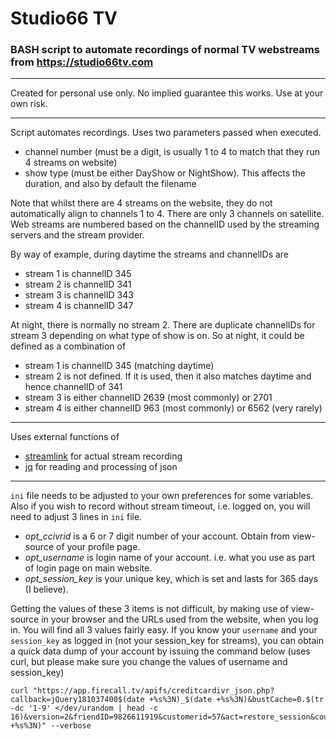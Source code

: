 # Studio66 TV

### BASH script to automate recordings of normal TV webstreams from https://studio66tv.com

---

Created for personal use only. No implied guarantee this works. Use at your own risk.

---

Script automates recordings.
Uses two parameters passed when executed.
* channel number (must be a digit, is usually 1 to 4 to match that they run 4 streams on website)
* show type (must be either DayShow or NightShow). This affects the duration, and also by default the filename

Note that whilst there are 4 streams on the website, they do not automatically align to channels 1 to 4.
There are only 3 channels on satellite.
Web streams are numbered based on the channelID used by the streaming servers and the stream provider.

By way of example, during daytime the streams and channelIDs are
* stream 1 is channelID 345
* stream 2 is channelID 341
* stream 3 is channelID 343
* stream 4 is channelID 347

At night, there is normally no stream 2. There are duplicate channelIDs for stream 3 depending on what type of show is on.
So at night, it could be defined as a combination of
* stream 1 is channelID 345 (matching daytime)
* stream 2 is not defined. If it is used, then it also matches daytime and hence channelID of 341
* stream 3 is either channelID 2639 (most commonly) or 2701
* stream 4 is either channelID 963 (most commonly) or 6562 (very rarely)

---

Uses external functions of
* [streamlink](https://streamlink.github.io/) for actual stream recording
* [jq](https://stedolan.github.io/jq/) for reading and processing of json

---

`ini` file needs to be adjusted to your own preferences for some variables.
Also if you wish to record without stream timeout, i.e. logged on, you will need to adjust 3 lines in `ini` file.
* *opt_ccivrid* is a 6 or 7 digit number of your account. Obtain from view-source of your profile page.
* *opt_username* is login name of your account. i.e. what you use as part of login page on main website.
* *opt_session_key* is your unique key, which is set and lasts for 365 days (I believe).

Getting the values of these 3 items is not difficult, by making use of view-source in your browser and the URLs used from the website, when you log in. 
You will find all 3 values fairly easy. If you know your `username` and your `session_key` as logged in (not your session_key for streams), you can obtain a quick data dump of your account by issuing the command below (uses curl, but please make sure you change the values of username and session_key)
```
curl "https://app.firecall.tv/apifs/creditcardivr_json.php?callback=jQuery181037400$(date +%s%3N)_$(date +%s%3N)&bustCache=0.$(tr -dc '1-9' </dev/urandom | head -c 16)&version=2&friendID=9826611919&customerid=57&act=restore_session&countrycode=GB&voicall_serviceid=3089&username=changeme&session_key=1234567890123456789123456789012&_=$(date +%s%3N)" --verbose
```




